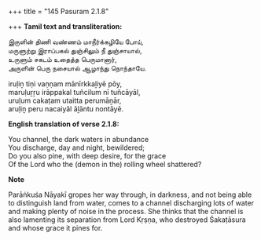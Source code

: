 +++
title = "145 Pasuram 2.1.8"

+++
**Tamil text and transliteration:**

இருளின் திணி வண்ணம் மாநீர்க்கழியே போய்,  
மருளுற்று இராப்பகல் துஞ்சிலும் நீ துஞ்சாயால்,  
உருளும் சகடம் உதைத்த பெருமானார்,  
அருளின் பெரு நசையால் ஆழாந்து நொந்தாயே.

iruḷiṉ tiṇi vaṇṇam mānīrkkaḻiyē pōy,  
maruḷuṟṟu irāppakal tuñcilum nī tuñcāyāl,  
uruḷum cakaṭam utaitta perumāṉār,  
aruḷiṉ peru nacaiyāl āḻāntu nontāyē.

**English translation of verse 2.1.8:**

You channel, the dark waters in abundance  
You discharge, day and night, bewildered;  
Do you also pine, with deep desire, for the grace  
Of the Lord who the (demon in the) rolling wheel shattered?

**Note**

Parāṅkuśa Nāyakī gropes her way through, in darkness, and not being able to distinguish land from water, comes to a channel discharging lots of water and making plenty of noise in the process. She thinks that the channel is also lamenting its separation from Lord Kṛṣṇa, who destroyed Śakaṭāsura and whose grace it pines for.


